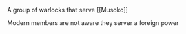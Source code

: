 A group of warlocks that serve [[Musoko]]

Modern members are not aware they server a foreign power

